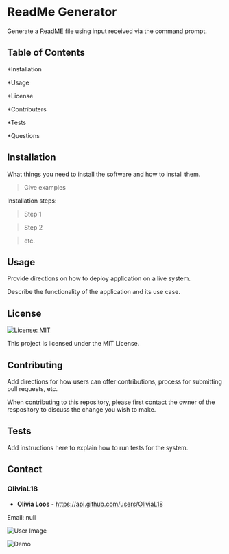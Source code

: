 
# ReadMe Generator

Generate a ReadME file using input received via the command prompt.

## Table of Contents

*Installation

*Usage

*License

*Contributers

*Tests

*Questions 

## Installation

What things you need to install the software and how to install them.

>Give examples

Installation steps:

>Step 1

>Step 2

>etc.

## Usage

Provide directions on how to deploy application on a live system.

Describe the functionality of the application and its use case.

## License

[![License: MIT](https://img.shields.io/badge/License-MIT-yellow.svg)](https://opensource.org/licenses/MIT)

This project is licensed under the MIT License.

## Contributing

Add directions for how users can offer contributions, process for submitting pull requests, etc.

When contributing to this repository, please first contact the owner of the respository to discuss the change you wish to make.

## Tests

Add instructions here to explain how to run tests for the system.

## Contact

### OliviaL18

* **Olivia Loos** - https://api.github.com/users/OliviaL18

Email: null

![User Image](https://avatars1.githubusercontent.com/u/55845876?v=4)

![Demo](./demo.gif)

